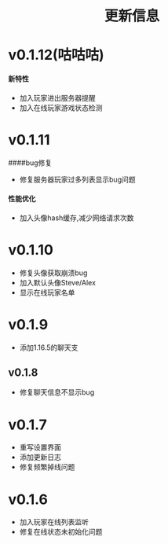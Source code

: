 <h1 style="text-align:center"> 更新信息 </h1>

# v0.1.12(咕咕咕)
#### 新特性
* 加入玩家进出服务器提醒
* 加入在线玩家游戏状态检测

# v0.1.11
####bug修复
* 修复服务器玩家过多列表显示bug问题
#### 性能优化
* 加入头像hash缓存,减少网络请求次数

# v0.1.10
* 修复头像获取崩溃bug
* 加入默认头像Steve/Alex
* 显示在线玩家名单

# v0.1.9
* 添加1.16.5的聊天支

## v0.1.8
* 修复聊天信息不显示bug

# v0.1.7
* 重写设置界面
* 添加更新日志
* 修复频繁掉线问题

# v0.1.6
* 加入玩家在线列表监听
* 修复在线状态未初始化问题

